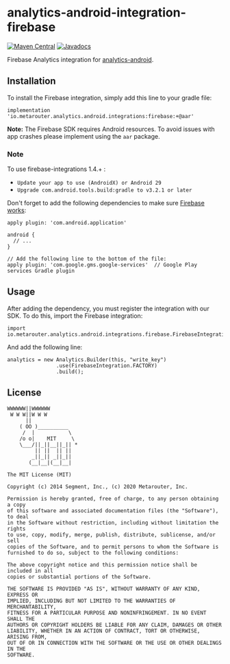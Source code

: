 analytics-android-integration-firebase
=======================================

[![Maven Central](https://maven-badges.herokuapp.com/maven-central/io.metarouter.analytics.android.integrations/firebase/badge.svg)](https://maven-badges.herokuapp.com/maven-central/io.metarouter.analytics.android.integrations/firebase)
[![Javadocs](http://javadoc-badge.appspot.com/io.metarouter.analytics.android.integrations/firebase.svg?label=javadoc)](http://javadoc-badge.appspot.com/io.metarouter.analytics.android.integrations/firebase)

Firebase Analytics integration for [analytics-android](https://github.com/super-collider/analytics-android).

## Installation

To install the Firebase integration, simply add this line to your gradle file:

```
implementation 'io.metarouter.analytics.android.integrations:firebase:+@aar'
```

**Note:** The Firebase SDK requires Android resources. To avoid issues with app crashes please implement using the `aar` package. 

### Note
To use firebase-integrations 1.4.+ :
* `Update your app to use (AndroidX) or Android 29`
* `Upgrade com.android.tools.build:gradle to v3.2.1 or later`

Don't forget to add the following dependencies to make sure [Firebase works](https://firebase.google.com/docs/android/setup/):
```
apply plugin: 'com.android.application'

android {
  // ...
}

// Add the following line to the bottom of the file:
apply plugin: 'com.google.gms.google-services'  // Google Play services Gradle plugin
```

## Usage

After adding the dependency, you must register the integration with our SDK.  To do this, import the Firebase integration:


```
import io.metarouter.analytics.android.integrations.firebase.FirebaseIntegration;

```

And add the following line:

```
analytics = new Analytics.Builder(this, "write_key")
                .use(FirebaseIntegration.FACTORY)
                .build();
```


## License

```
WWWWWW||WWWWWW
 W W W||W W W
      ||
    ( OO )__________
     /  |           \
    /o o|    MIT     \
    \___/||_||__||_|| *
         || ||  || ||
        _||_|| _||_||
       (__|__|(__|__|

The MIT License (MIT)

Copyright (c) 2014 Segment, Inc., (c) 2020 Metarouter, Inc.

Permission is hereby granted, free of charge, to any person obtaining a copy
of this software and associated documentation files (the "Software"), to deal
in the Software without restriction, including without limitation the rights
to use, copy, modify, merge, publish, distribute, sublicense, and/or sell
copies of the Software, and to permit persons to whom the Software is
furnished to do so, subject to the following conditions:

The above copyright notice and this permission notice shall be included in all
copies or substantial portions of the Software.

THE SOFTWARE IS PROVIDED "AS IS", WITHOUT WARRANTY OF ANY KIND, EXPRESS OR
IMPLIED, INCLUDING BUT NOT LIMITED TO THE WARRANTIES OF MERCHANTABILITY,
FITNESS FOR A PARTICULAR PURPOSE AND NONINFRINGEMENT. IN NO EVENT SHALL THE
AUTHORS OR COPYRIGHT HOLDERS BE LIABLE FOR ANY CLAIM, DAMAGES OR OTHER
LIABILITY, WHETHER IN AN ACTION OF CONTRACT, TORT OR OTHERWISE, ARISING FROM,
OUT OF OR IN CONNECTION WITH THE SOFTWARE OR THE USE OR OTHER DEALINGS IN THE
SOFTWARE.
```
